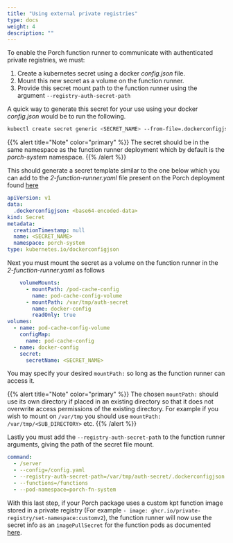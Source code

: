 ```yaml
---
title: "Using external private registries"
type: docs
weight: 4
description: ""
---
```


To enable the Porch function runner to communicate with authenticated private registries, we must:

1. Create a kubernetes secret using a docker *config.json* file.
2. Mount this new secret as a volume on the function runner.
3. Provide this secret mount path to the function runner using the argument `--registry-auth-secret-path`

 A quick way to generate this secret for your use using your docker *config.json* would be to run the following.

```bash
kubectl create secret generic <SECRET_NAME> --from-file=.dockerconfigjson=/path/to/your/config.json --type=kubernetes.io/dockerconfigjson --dry-run=client -o yaml -n porch-system
```

{{% alert title="Note" color="primary" %}}
The secret should be in the same namespace as the function runner deployment which by default is the *porch-system* namespace.
{{% /alert %}}

This should generate a secret template similar to the one below which you can add to the *2-function-runner.yaml* file present on the Porch deployment found [here](https://github.com/nephio-project/catalog/tree/main/nephio/core/porch)

```yaml
apiVersion: v1
data:
  .dockerconfigjson: <base64-encoded-data>
kind: Secret
metadata:
  creationTimestamp: null
  name: <SECRET_NAME>
  namespace: porch-system
type: kubernetes.io/dockerconfigjson
```

Next you must mount the secret as a volume on the function runner in the *2-function-runner.yaml* as follows

```yaml
    volumeMounts:
      - mountPath: /pod-cache-config
        name: pod-cache-config-volume
      - mountPath: /var/tmp/auth-secret
        name: docker-config
        readOnly: true
volumes:
  - name: pod-cache-config-volume
    configMap:
      name: pod-cache-config
  - name: docker-config
    secret:
      secretName: <SECRET_NAME>
```

You may specify your desired `mountPath:` so long as the function runner can access it.

{{% alert title="Note" color="primary" %}}
The chosen `mountPath:` should use its own directory if placed in an existing directory so that it does not overwrite access permissions of the existing directory. For example if you wish to mount on `/var/tmp` you should use `mountPath: /var/tmp/<SUB_DIRECTORY>` etc.
{{% /alert %}}

Lastly you must add the `--registry-auth-secret-path` to the function runner arguments, giving the path of the secret file mount.

```yaml
command:
  - /server
  - --config=/config.yaml
  - --registry-auth-secret-path=/var/tmp/auth-secret/.dockerconfigjson
  - --functions=/functions
  - --pod-namespace=porch-fn-system
```

With this last step, if your Porch package uses a custom kpt function image stored in a private registry (For example `- image: ghcr.io/private-registry/set-namespace:customv2`), the function runner will now use the secret info as an `imagePullSecret` for the function pods as documented [here](https://kubernetes.io/docs/tasks/configure-pod-container/pull-image-private-registry/).
